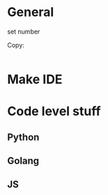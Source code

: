 # General
set number


Copy:
```set number

```

# Make IDE


# Code level stuff
## Python


## Golang



## JS




